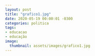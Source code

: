 ```yaml
---
layout: post
title: "grafico1.jpg"
date: 2020-05-19 00:00:01 -0300
categories: politica
tags:
- educacao
- educação
image: 
  thumbnail: assets/images/grafico1.jpg
---
```


